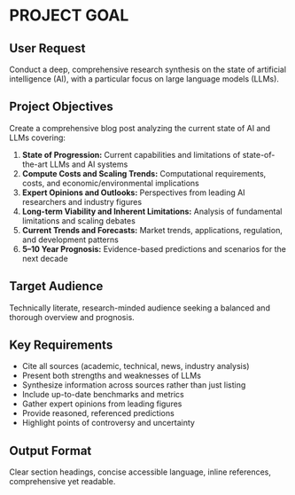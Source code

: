 # PROJECT GOAL

## User Request
Conduct a deep, comprehensive research synthesis on the state of artificial intelligence (AI), with a particular focus on large language models (LLMs).

## Project Objectives

Create a comprehensive blog post analyzing the current state of AI and LLMs covering:

1. **State of Progression:** Current capabilities and limitations of state-of-the-art LLMs and AI systems
2. **Compute Costs and Scaling Trends:** Computational requirements, costs, and economic/environmental implications
3. **Expert Opinions and Outlooks:** Perspectives from leading AI researchers and industry figures
4. **Long-term Viability and Inherent Limitations:** Analysis of fundamental limitations and scaling debates
5. **Current Trends and Forecasts:** Market trends, applications, regulation, and development patterns
6. **5–10 Year Prognosis:** Evidence-based predictions and scenarios for the next decade

## Target Audience
Technically literate, research-minded audience seeking a balanced and thorough overview and prognosis.

## Key Requirements
- Cite all sources (academic, technical, news, industry analysis)
- Present both strengths and weaknesses of LLMs
- Synthesize information across sources rather than just listing
- Include up-to-date benchmarks and metrics
- Gather expert opinions from leading figures
- Provide reasoned, referenced predictions
- Highlight points of controversy and uncertainty

## Output Format
Clear section headings, concise accessible language, inline references, comprehensive yet readable. 